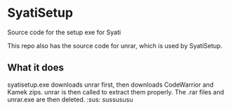 # SyatiSetup
Source code for the setup exe for Syati

This repo also has the source code for unrar, which is used by SyatiSetup.

## What it does
syatisetup.exe downloads unrar first, then downloads CodeWarrior and Kamek zips. unrar is then called to extract them properly. The .rar files and unrar.exe are then deleted.
:sus:
sussususu